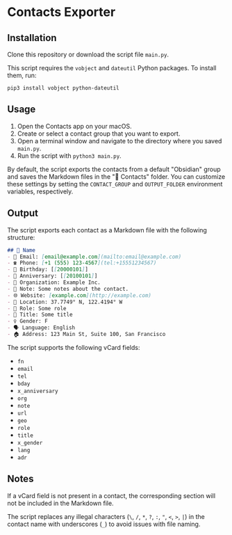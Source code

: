 # Contacts Exporter


## Installation

Clone this repository or download the script file `main.py`.

This script requires the `vobject` and `dateutil` Python packages. To install them, run:

```
pip3 install vobject python-dateutil
```


## Usage

1. Open the Contacts app on your macOS.
2. Create or select a contact group that you want to export.
3. Open a terminal window and navigate to the directory where you saved `main.py`.
4. Run the script with `python3 main.py`.

By default, the script exports the contacts from a default "Obsidian" group and saves the Markdown files in the "📇 Contacts" folder. You can customize these settings by setting the `CONTACT_GROUP` and `OUTPUT_FOLDER` environment variables, respectively.

## Output

The script exports each contact as a Markdown file with the following structure:

```md
## 👤 Name
- 📧 Email: [email@example.com](mailto:email@example.com)
- ☎️ Phone: [+1 (555) 123-4567](tel:+15551234567)
- 🎂 Birthday: [[20000101]]
- 💍 Anniversary: [[20100101]]
- 🏢 Organization: Example Inc.
- 📝 Note: Some notes about the contact.
- 🌐 Website: [example.com](http://example.com)
- 📍 Location: 37.7749° N, 122.4194° W
- 💼 Role: Some role
- 📛 Title: Some title
- ♀️ Gender: F
- 🗣️ Language: English
- 🏠 Address: 123 Main St, Suite 100, San Francisco
```


The script supports the following vCard fields:
- `fn`
- `email`
- `tel`
- `bday`
- `x_anniversary`
- `org`
- `note`
- `url`
- `geo`
- `role`
- `title`
- `x_gender`
- `lang`
- `adr`

## Notes

If a vCard field is not present in a contact, the corresponding section will not be included in the Markdown file.

The script replaces any illegal characters (`\`, `/`, `*`, `?`, `:`, `"`, `<`, `>`, `|`) in the contact name with underscores (`_`) to avoid issues with file naming.
